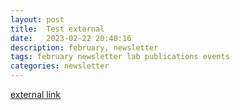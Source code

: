 ```yaml
---
layout: post
title:  Test external
date:   2023-02-22 20:40:16
description: february, newsletter
tags: february newsletter lab publications events
categories: newsletter
---
```


[external link](link)